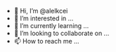- 👋 Hi, I’m @alelkcei
- 👀 I’m interested in ...
- 🌱 I’m currently learning ...
- 💞️ I’m looking to collaborate on ...
- 📫 How to reach me ...

<!---
alelkcei/alelkcei is a ✨ special ✨ repository because its `README.md` (this file) appears on your GitHub profile.
You can click the Preview link to take a look at your changes.
--->
